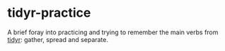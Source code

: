 # tidyr-practice

A brief foray into practicing and trying to remember the main verbs from [tidyr](https://cran.r-project.org/web/packages/tidyr/index.html): gather, spread and separate.
